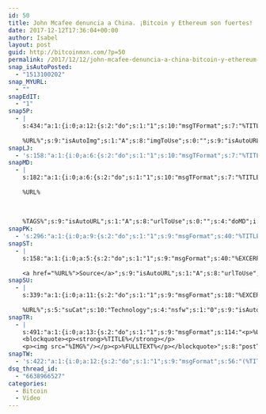 ```yaml
---
id: 50
title: John Mcafee denuncia a China. ¡Bitcoin y Ethereum son fuertes!
date: 2017-12-12T17:36:04+00:00
author: Isabel
layout: post
guid: http://bitcoinmxn.com/?p=50
permalink: /2017/12/12/john-mcafee-denuncia-a-china-bitcoin-y-ethereum-son-fuertes/
snap_isAutoPosted:
  - "1513100202"
snap_MYURL:
  - ""
snapEdIT:
  - "1"
snap5P:
  - |
    s:434:"a:1:{i:0;a:12:{s:2:"do";s:1:"1";s:10:"msgTFormat";s:7:"%TITLE%";s:9:"msgFormat";s:18:"%EXCERPT%
    
    %URL%";s:9:"isAutoImg";s:1:"A";s:8:"imgToUse";s:0:"";s:9:"isAutoURL";s:1:"A";s:8:"urlToUse";s:0:"";s:4:"do5P";i:0;s:8:"isPosted";s:1:"1";s:4:"pgID";i:238909415;s:7:"postURL";s:111:"https://www.500px.com/photo/238909415/john-mcafee-denuncia-a-china-bitcoin-y-ethereum-son-fuertes-by-bitcoinmxn";s:5:"pDate";s:19:"2017-12-12 17:36:06";}}";
snapLJ:
  - 's:158:"a:1:{i:0;a:6:{s:2:"do";s:1:"1";s:10:"msgTFormat";s:7:"%TITLE%";s:9:"msgFormat";s:9:"%EXCERPT%";s:9:"isAutoURL";s:1:"A";s:8:"urlToUse";s:0:"";s:4:"doLJ";i:0;}}";'
snapMD:
  - |
    s:182:"a:1:{i:0;a:6:{s:2:"do";s:1:"1";s:10:"msgTFormat";s:7:"%TITLE%";s:9:"msgFormat";s:32:"%EXCERPT%
    
    %URL%
    
    
    
    %TAGS%";s:9:"isAutoURL";s:1:"A";s:8:"urlToUse";s:0:"";s:4:"doMD";i:0;}}";
snapPK:
  - 's:296:"a:1:{i:0;a:9:{s:2:"do";s:1:"1";s:9:"msgFormat";s:40:"%TITLE% - %URL% #bitcoin #mexico #crypto";s:9:"isAutoURL";s:1:"A";s:8:"urlToUse";s:0:"";s:4:"doPK";i:0;s:8:"isPosted";s:1:"1";s:4:"pgID";i:1363466312;s:7:"postURL";s:30:"https://www.plurk.com/p/mjrtc8";s:5:"pDate";s:19:"2017-12-12 17:36:21";}}";'
snapST:
  - |
    s:158:"a:1:{i:0;a:5:{s:2:"do";s:1:"1";s:9:"msgFormat";s:40:"%EXCERPT%
    
    <a href="%URL%">Source</a>";s:9:"isAutoURL";s:1:"A";s:8:"urlToUse";s:0:"";s:4:"doST";i:0;}}";
snapSU:
  - |
    s:339:"a:1:{i:0;a:11:{s:2:"do";s:1:"1";s:9:"msgFormat";s:18:"%EXCERPT%
    
    %URL%";s:5:"suCat";s:10:"Technology";s:4:"nsfw";s:1:"0";s:9:"isAutoURL";s:1:"A";s:8:"urlToUse";s:0:"";s:4:"doSU";i:0;s:8:"isPosted";s:1:"1";s:4:"pgID";s:6:"2F9hq5";s:7:"postURL";s:45:"http://www.stumbleupon.com/su/2F9hq5/comments";s:5:"pDate";s:19:"2017-12-12 17:36:40";}}";
snapTR:
  - |
    s:491:"a:1:{i:0;a:13:{s:2:"do";s:1:"1";s:9:"msgFormat";s:114:"<p>%URL%</p>
    <blockquote><p><strong>%TITLE%</strong></p>
    <p><img src="%IMG%"/></p><p>%FULLTEXT%</p></blockquote>";s:8:"postType";s:1:"T";s:10:"msgTFormat";s:7:"%TITLE%";s:9:"isAutoImg";s:1:"A";s:8:"imgToUse";s:0:"";s:9:"isAutoURL";s:1:"A";s:8:"urlToUse";s:0:"";s:4:"doTR";i:0;s:8:"isPosted";s:1:"1";s:4:"pgID";i:168471103218;s:7:"postURL";s:46:"http://bitcoinmxn.tumblr.com/post/168471103218";s:5:"pDate";s:19:"2017-12-12 17:36:42";}}";
snapTW:
  - 's:422:"a:1:{i:0;a:12:{s:2:"do";s:1:"1";s:9:"msgFormat";s:56:"(%TITLE%) - %URL% #bitcoinmxn #espanolbitcoin #bitcoinla";s:8:"attchImg";s:1:"1";s:9:"isAutoImg";s:1:"A";s:8:"imgToUse";s:0:"";s:9:"isAutoURL";s:1:"A";s:8:"urlToUse";s:0:"";s:4:"doTW";i:0;s:8:"isPosted";s:1:"1";s:4:"pgID";s:18:"940636553080131584";s:7:"postURL";s:57:"https://twitter.com/mxn_bitcoin/status/940636553080131584";s:5:"pDate";s:19:"2017-12-12 17:36:45";}}";'
dsq_thread_id:
  - "6638966527"
categories:
  - Bitcoin
  - Video
---
```


